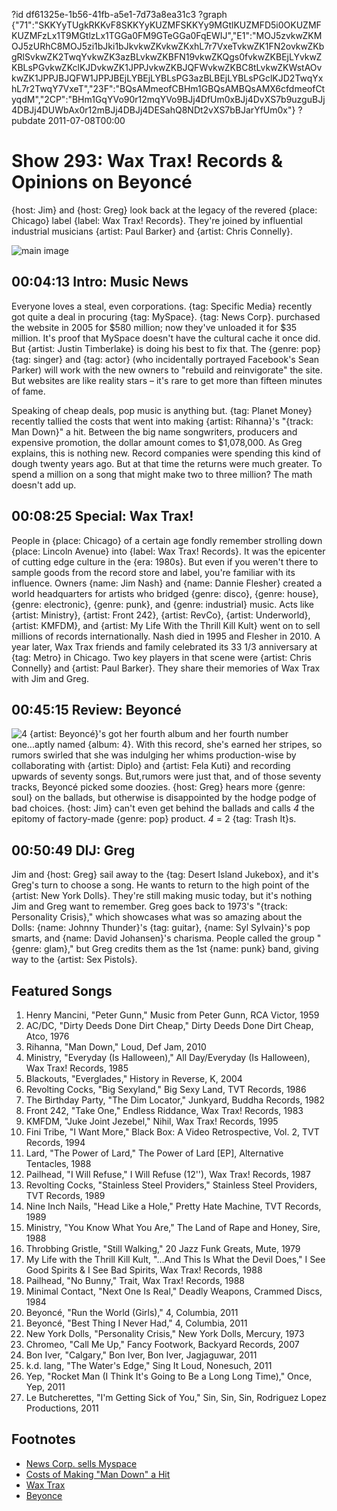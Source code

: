 ?id df61325e-1b56-41fb-a5e1-7d73a8ea31c3
?graph {"71":"SKKYyTUgkRKKvF8SKKYyKUZMFSKKYy9MGtlKUZMFD5i0OKUZMFKUZMFzLx1T9MGtlzLx1TGGa0FM9GTeGGa0FqEWIJ","E1":"MOJ5zvkwZKMOJ5zURhC8MOJ5zi1bJki1bJkvkwZKvkwZKxhL7r7VxeTvkwZK1FN2ovkwZKbgRlSvkwZK2TwqYvkwZK3azBLvkwZKBFN19vkwZKQgs0fvkwZKBEjLYvkwZKBLsPGvkwZKclKJDvkwZK1JPPJvkwZKBJQFWvkwZKBC8tLvkwZKWstAOvkwZK1JPPJBJQFW1JPPJBEjLYBEjLYBLsPG3azBLBEjLYBLsPGclKJD2TwqYxhL7r2TwqY7VxeT","23F":"BQsAMmeofCBHm1GBQsAMBQsAMX6cfdmeofCtyqdM","2CP":"BHm1GqYVo90r12mqYVo9BJj4DfUm0xBJj4DvXS7b9uzguBJj4DBJj4DUWbAx0r12mBJj4DBJj4DESahQ8NDt2vXS7bBJarYfUm0x"}
?pubdate 2011-07-08T00:00
# Show 293: Wax Trax! Records & Opinions on Beyoncé
{host: Jim} and {host: Greg} look back at the legacy of the revered {place: Chicago} label {label: Wax Trax! Records}. They're joined by influential industrial musicians {artist: Paul Barker} and {artist: Chris Connelly}. 

![main image](https://static.soundopinions.org/images/2011/waxtrax.jpg)


## 00:04:13 Intro: Music News
Everyone loves a steal, even corporations. {tag: Specific Media} recently got quite a deal in procuring {tag: MySpace}. {tag: News Corp}. purchased the website in 2005 for $580 million; now they've unloaded it for $35 million. It's proof that MySpace doesn't have the cultural cache it once did. But {artist: Justin Timberlake} is doing his best to fix that. The {genre: pop} {tag: singer} and {tag: actor} (who incidentally portrayed Facebook's Sean Parker) will work with the new owners to "rebuild and reinvigorate" the site. But websites are like reality stars – it's rare to get more than fifteen minutes of fame.

Speaking of cheap deals, pop music is anything but. {tag: Planet Money} recently tallied the costs that went into making {artist: Rihanna}'s "{track: Man Down}" a hit. Between the big name songwriters, producers and expensive promotion, the dollar amount comes to $1,078,000. As Greg explains, this is nothing new. Record companies were spending this kind of dough twenty years ago. But at that time the returns were much greater. To spend a million on a song that might make two to three million? The math doesn't add up.

## 00:08:25 Special: Wax Trax!
People in {place: Chicago} of a certain age fondly remember strolling down {place: Lincoln Avenue} into {label: Wax Trax! Records}. It was the epicenter of cutting edge culture in the {era: 1980s}. But even if you weren't there to sample goods from the record store and label, you're familiar with its influence. Owners {name: Jim Nash} and {name: Dannie Flesher} created a world headquarters for artists who bridged {genre: disco}, {genre: house}, {genre: electronic}, {genre: punk}, and {genre: industrial} music. Acts like {artist: Ministry}, {artist: Front 242}, {artist: RevCo}, {artist: Underworld}, {artist: KMFDM}, and {artist: My Life With the Thrill Kill Kult} went on to sell millions of records internationally. Nash died in 1995 and Flesher in 2010. A year later, Wax Trax friends and family celebrated its 33 1/3 anniversary at {tag: Metro} in Chicago. Two key players in that scene were {artist: Chris Connelly} and {artist: Paul Barker}. They share their memories of Wax Trax with Jim and Greg.

## 00:45:15 Review: Beyoncé
![4](https://static.soundopinions.org/assets/293/23F0.jpg)
{artist: Beyoncé}'s got her fourth album and her fourth number one...aptly named {album: 4}. With this record, she's earned her stripes, so rumors swirled that she was indulging her whims production-wise by collaborating with {artist: Diplo} and {artist: Fela Kuti} and recording upwards of seventy songs. But,rumors were just that, and of those seventy tracks, Beyoncé picked some doozies. {host: Greg} hears more {genre: soul} on the ballads, but otherwise is disappointed by the hodge podge of bad choices. {host: Jim} can't even get behind the ballads and calls *4* the epitomy of factory-made {genre: pop} product. *4* = 2 {tag: Trash It}s.

## 00:50:49 DIJ: Greg
Jim and {host: Greg} sail away to the {tag: Desert Island Jukebox}, and it's Greg's turn to choose a song. He wants to return to the high point of the {artist: New York Dolls}. They're still making music today, but it's nothing Jim and Greg want to remember. Greg goes back to 1973's "{track: Personality Crisis}," which showcases what was so amazing about the Dolls: {name: Johnny Thunder}'s {tag: guitar}, {name: Syl Sylvain}'s pop smarts, and {name: David Johansen}'s charisma. People called the group "{genre: glam}," but Greg credits them as the 1st {name: punk} band, giving way to the {artist: Sex Pistols}.


## Featured Songs
1. Henry Mancini, "Peter Gunn," Music from Peter Gunn, RCA Victor, 1959
2. AC/DC, "Dirty Deeds Done Dirt Cheap," Dirty Deeds Done Dirt Cheap, Atco, 1976
3. Rihanna, "Man Down," Loud, Def Jam, 2010
4. Ministry, "Everyday (Is Halloween)," All Day/Everyday (Is Halloween), Wax Trax! Records, 1985
5. Blackouts, "Everglades," History in Reverse, K, 2004
6. Revolting Cocks, "Big Sexyland," Big Sexy Land, TVT Records, 1986
7. The Birthday Party, "The Dim Locator," Junkyard, Buddha Records, 1982
8. Front 242, "Take One," Endless Riddance, Wax Trax! Records, 1983
9. KMFDM, "Juke Joint Jezebel," Nihil, Wax Trax! Records, 1995
10. Fini Tribe, "I Want More," Black Box: A Video Retrospective, Vol. 2, TVT Records, 1994
11. Lard, "The Power of Lard," The Power of Lard [EP], Alternative Tentacles, 1988
12. Pailhead, "I Will Refuse," I Will Refuse (12''), Wax Trax! Records, 1987
13. Revolting Cocks, "Stainless Steel Providers," Stainless Steel Providers, TVT Records, 1989
14. Nine Inch Nails, "Head Like a Hole," Pretty Hate Machine, TVT Records, 1989
15. Ministry, "You Know What You Are," The Land of Rape and Honey, Sire, 1988
16. Throbbing Gristle, "Still Walking," 20 Jazz Funk Greats, Mute, 1979
17. My Life with the Thrill Kill Kult, "...And This Is What the Devil Does," I See Good Spirits & I See Bad Spirits, Wax Trax! Records, 1988
18. Pailhead, "No Bunny," Trait, Wax Trax! Records, 1988
19. Minimal Contact, "Next One Is Real," Deadly Weapons, Crammed Discs, 1984
20. Beyoncé, "Run the World (Girls)," 4, Columbia, 2011
21. Beyoncé, "Best Thing I Never Had," 4, Columbia, 2011
22. New York Dolls, "Personality Crisis," New York Dolls, Mercury, 1973
23. Chromeo, "Call Me Up," Fancy Footwork, Backyard Records, 2007
24. Bon Iver, "Calgary," Bon Iver, Bon Iver, Jagjaguwar, 2011
25. k.d. lang, "The Water's Edge," Sing It Loud, Nonesuch, 2011
26. Yep, "Rocket Man (I Think It's Going to Be a Long Long Time)," Once, Yep, 2011
27. Le Butcherettes, "I'm Getting Sick of You," Sin, Sin, Sin, Rodriguez Lopez Productions, 2011


## Footnotes
- [News Corp. sells Myspace](http://www.wsj.com/articles/SB10001424052702304584004576415932273770852)
- [Costs of Making "Man Down" a Hit](http://www.npr.org/sections/money/2011/07/05/137530847/how-much-does-it-cost-to-make-a-hit-song)
- [Wax Trax](http://waxtraxchicago.bigcartel.com/)
- [Beyonce](http://www.beyonce.com/)
